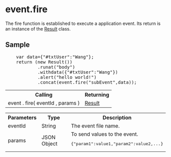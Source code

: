 <H1>event.fire</H1>

The fire function is established to execute a application event.
Its return is an instance of the <a href="result.md">Result</a> class.

<h2>Sample</h2>
<pre>
	var data={"#txtUser":"Wang"};
	return (new Result())
			.runat("body")
			.withdata({"#txtUser":"Wang"})
			.alert("hello world!")
			.concat(event.fire("subEvent",data));
</pre>

<table>
<tr><th>Calling</th><th>Returning</th></tr>
<tr><td>event . fire( eventId , params )</td><td><a href="result.md">Result</a></td></tr>
</table>

<table>
<tr><th>Parameters</th><th>Type</th><th>Description</th></tr>
<tr><td>eventId</td><td>String</td><td>The event file name.</td></tr>
<tr><td>params</td><td>JSON Object</td>
<td>To send values to the event. 
<pre>{"param1":value1,"param2":value2,...}</pre>
</td></tr>
</table>